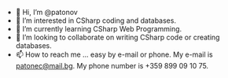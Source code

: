 - 👋 Hi, I’m @patonov
- 👀 I’m interested in CSharp coding and databases.
- 🌱 I’m currently learning CSharp Web Programming.
- 💞️ I’m looking to collaborate on writing CSharp code or creating databases. 
- 📫 How to reach me ... easy by e-mail or phone. My e-mail is patonec@mail.bg. My phone number is +359 899 09 10 75.

<!---
patonov/patonov is a ✨ special ✨ repository because its `README.md` (this file) appears on your GitHub profile.
You can click the Preview link to take a look at your changes.
--->
